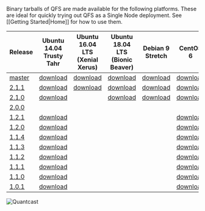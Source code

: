 Binary tarballs of QFS are made available for the following platforms. These are
ideal for quickly trying out QFS as a Single Node deployment. See [[Getting
Started|Home]] for how to use them.

| Release          | Ubuntu 14.04 Trusty Tahr       | Ubuntu 16.04 LTS (Xenial Xerus)   | Ubuntu 18.04 LTS (Bionic Beaver)   | Debian 9 Stretch           | CentOS 6                  | CentOS 7                 | Mac OS X                 |
|------------------|--------------------------------|-----------------------------------|------------------------------------|----------------------------|---------------------------|--------------------------|--------------------------|
| [master][master] | [download][master,ubuntu14.04] | [download][master,ubuntu16.04]    | [download][master,ubuntu18.04]     | [download][master,debian9] | [download][master,centos6]|[download][master,centos7]| [download][master,macos] |
| [2.1.1][2.1.1]   | [download][2.1.1,ubuntu14.04]  | [download][2.1.1,ubuntu16.04]     | [download][2.1.1,ubuntu18.04]      | [download][2.1.1,debian9]  | [download][2.1.1,centos6] |[download][2.1.1,centos7] | [download][2.1.1,macos]  |
| [2.1.0][2.1.0]   | [download][2.1.0,ubuntu14.04]  |                                   | [download][2.1.0,ubuntu18.04]      | [download][2.1.0,debian9]  | [download][2.1.0,centos6] |[download][2.1.0,centos7] |                          |
| [2.0.0][2.0.0]   |                                |                                   |                                    |                            |                           |                          |                          |
| [1.2.1][1.2.1]   | [download][1.2.1,ubuntu]       |                                   |                                    |                            | [download][1.2.1,centos6] |[download][1.2.1,centos7] | [download][1.2.1,macos]  |
| [1.2.0][1.2.0]   | [download][1.2.0,ubuntu]       |                                   |                                    |                            | [download][1.2.0,centos6] |[download][1.2.0,centos7] | [download][1.2.0,macos]  |
| [1.1.4][1.1.4]   | [download][1.1.4,ubuntu]       |                                   |                                    |                            | [download][1.1.4,centos6] |		                 | [download][1.1.4,macos]  |
| [1.1.3][1.1.3]   | [download][1.1.3,ubuntu]       |                                   |                                    |                            | [download][1.1.3,centos6] |			         | [download][1.1.3,macos]  |
| [1.1.2][1.1.2]   | [download][1.1.2,ubuntu]       |                                   |                                    |                            | [download][1.1.2,centos6] |			         | [download][1.1.2,macos]  |
| [1.1.1][1.1.1]   | [download][1.1.1,ubuntu]       |                                   |                                    |                            | [download][1.1.1,centos6] |			         | [download][1.1.1,macos]  |
| [1.1.0][1.1.0]   | [download][1.1.0,ubuntu]       |                                   |                                    |                            | [download][1.1.0,centos6] |			         | [download][1.1.0,macos]  |
| [1.0.1][1.0.1]   | [download][1.0.1,ubuntu]       |                                   |                                    |                            | [download][1.0.1,centos6] |			         |                          |

![Quantcast](//pixel.quantserve.com/pixel/p-9fYuixa7g_Hm2.gif?labels=opensource.qfs.wiki)

[master]: https://github.com/quantcast/qfs
[2.1.1]: https://github.com/quantcast/qfs/tree/2.1.1
[2.1.0]: https://github.com/quantcast/qfs/tree/2.1.0
[2.0.0]: https://github.com/quantcast/qfs/tree/2.0.0
[1.2.1]: https://github.com/quantcast/qfs/tree/1.2.1
[1.2.0]: https://github.com/quantcast/qfs/tree/1.2.0
[1.1.4]: https://github.com/quantcast/qfs/tree/1.1.4
[1.1.3]: https://github.com/quantcast/qfs/tree/1.1.3
[1.1.2]: https://github.com/quantcast/qfs/tree/1.1.2
[1.1.1]: https://github.com/quantcast/qfs/tree/1.1.1
[1.1.0]: https://github.com/quantcast/qfs/tree/1.1.0
[1.0.1]: https://github.com/quantcast/qfs/tree/1.0.1

[master,ubuntu14.04]: https://s3.amazonaws.com/quantcast-qfs/qfs-ubuntu-14.04-master-x86_64.tgz
[2.1.1,ubuntu14.04]: https://s3.amazonaws.com/quantcast-qfs/qfs-ubuntu-14.04-2.1.1-x86_64.tgz
[2.1.0,ubuntu14.04]: https://s3.amazonaws.com/quantcast-qfs/qfs-ubuntu-14.04.5-2.1.0-x86_64.tgz
[1.2.1,ubuntu]: https://s3.amazonaws.com/quantcast-qfs/qfs-ubuntu-14.04.5-1.2.1-x86_64.tgz
[1.2.0,ubuntu]: https://s3.amazonaws.com/quantcast-qfs/qfs-ubuntu-14.04.5-1.2.0-x86_64.tgz
[1.1.4,ubuntu]: https://s3.amazonaws.com/quantcast-qfs/qfs-ubuntu-14.04.4-1.1.4-x86_64.tgz
[1.1.3,ubuntu]: https://s3.amazonaws.com/quantcast-qfs/qfs-ubuntu-14.04.4-1.1.3-x86_64.tgz
[1.1.2,ubuntu]: https://s3.amazonaws.com/quantcast-qfs/qfs-ubuntu-14.04.4-1.1.2-x86_64.tgz
[1.1.1,ubuntu]: https://s3.amazonaws.com/quantcast-qfs/qfs-ubuntu-14.04.4-1.1.1-x86_64.tgz
[1.1.0,ubuntu]: https://s3.amazonaws.com/quantcast-qfs/qfs-ubuntu-14.04.4-1.1.0-x86_64.tgz
[1.0.1,ubuntu]: https://s3.amazonaws.com/quantcast-qfs/qfs-ubuntu-14.04.4-1.0.1-x86_64.tgz

[master,ubuntu16.04]: https://s3.amazonaws.com/quantcast-qfs/qfs-ubuntu-16.04-master-x86_64.tgz
[2.1.1,ubuntu16.04]: https://s3.amazonaws.com/quantcast-qfs/qfs-ubuntu-16.04-2.1.1-x86_64.tgz

[master,ubuntu18.04]: https://s3.amazonaws.com/quantcast-qfs/qfs-ubuntu-18.04-master-x86_64.tgz
[2.1.1,ubuntu18.04]: https://s3.amazonaws.com/quantcast-qfs/qfs-ubuntu-18.04-2.1.1-x86_64.tgz
[2.1.0,ubuntu18.04]: https://s3.amazonaws.com/quantcast-qfs/qfs-ubuntu-18.04.1-2.1.0-x86_64.tgz

[master,debian9]: https://s3.amazonaws.com/quantcast-qfs/qfs-debian-9-master-x86_64.tgz
[2.1.1,debian9]: https://s3.amazonaws.com/quantcast-qfs/qfs-debian-9-2.1.1-x86_64.tgz
[2.1.0,debian9]: https://s3.amazonaws.com/quantcast-qfs/qfs-debian-9-2.1.0-x86_64.tgz

[master,centos6]: https://s3.amazonaws.com/quantcast-qfs/qfs-centos-6.10-master-x86_64.tgz
[2.1.1,centos6]: https://s3.amazonaws.com/quantcast-qfs/qfs-centos-6.10-2.1.1-x86_64.tgz
[2.1.0,centos6]: https://s3.amazonaws.com/quantcast-qfs/qfs-centos-6.10-2.1.0-x86_64.tgz
[1.2.1,centos6]: https://s3.amazonaws.com/quantcast-qfs/qfs-centos-6.9-1.2.1-x86_64.tgz
[1.2.0,centos6]: https://s3.amazonaws.com/quantcast-qfs/qfs-centos-6.8-1.2.0-x86_64.tgz
[1.1.4,centos6]: https://s3.amazonaws.com/quantcast-qfs/qfs-centos-6.7-1.1.4-x86_64.tgz
[1.1.3,centos6]: https://s3.amazonaws.com/quantcast-qfs/qfs-centos-6.7-1.1.3-x86_64.tgz
[1.1.2,centos6]: https://s3.amazonaws.com/quantcast-qfs/qfs-centos-6.7-1.1.2-x86_64.tgz
[1.1.1,centos6]: https://s3.amazonaws.com/quantcast-qfs/qfs-centos-6.7-1.1.1-x86_64.tgz
[1.1.0,centos6]: https://s3.amazonaws.com/quantcast-qfs/qfs-centos-6.7-1.1.0-x86_64.tgz
[1.0.1,centos6]: https://s3.amazonaws.com/quantcast-qfs/qfs-centos-6.7-1.0.1-x86_64.tgz

[master,centos7]: https://s3.amazonaws.com/quantcast-qfs/qfs-centos-7.5-master-x86_64.tgz
[2.1.1,centos7]: https://s3.amazonaws.com/quantcast-qfs/qfs-centos-7.5-2.1.1-x86_64.tgz
[2.1.0,centos7]: https://s3.amazonaws.com/quantcast-qfs/qfs-centos-7.5.1804-2.1.0-x86_64.tgz
[1.2.1,centos7]: https://s3.amazonaws.com/quantcast-qfs/qfs-centos-7.3.1611-1.2.1-x86_64.tgz
[1.2.0,centos7]: https://s3.amazonaws.com/quantcast-qfs/qfs-centos-7.2.1511-1.2.0-x86_64.tgz

[master,macos]: https://s3.amazonaws.com/quantcast-qfs/qfs-darwin-master-x86_64.tgz
[2.1.1,macos]: https://s3.amazonaws.com/quantcast-qfs/qfs-darwin-2.1.1-x86_64.tgz
[1.2.1,macos]: https://s3.amazonaws.com/quantcast-qfs/qfs-darwin-1.2.1-x86_64.tgz
[1.2.0,macos]: https://s3.amazonaws.com/quantcast-qfs/qfs-darwin-1.2.0-x86_64.tgz
[1.1.4,macos]: https://s3.amazonaws.com/quantcast-qfs/qfs-darwin-1.1.4-x86_64.tgz
[1.1.3,macos]: https://s3.amazonaws.com/quantcast-qfs/qfs-darwin-1.1.3-x86_64.tgz
[1.1.2,macos]: https://s3.amazonaws.com/quantcast-qfs/qfs-darwin-1.1.2-x86_64.tgz
[1.1.1,macos]: https://s3.amazonaws.com/quantcast-qfs/qfs-darwin-1.1.1-x86_64.tgz
[1.1.0,macos]: https://s3.amazonaws.com/quantcast-qfs/qfs-darwin-1.1.0-x86_64.tgz
